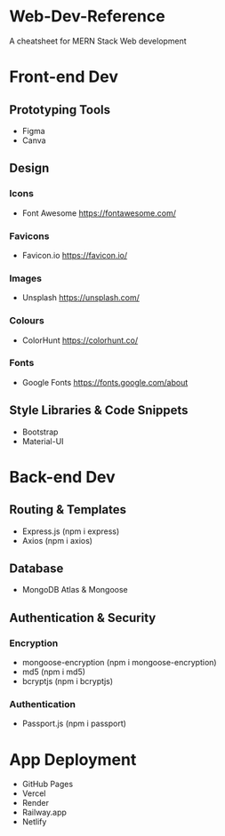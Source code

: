 # Web-Dev-Reference
A cheatsheet for MERN Stack Web development

# Front-end Dev

## Prototyping Tools
* Figma
* Canva

## Design
### Icons
* Font Awesome https://fontawesome.com/

### Favicons
* Favicon.io https://favicon.io/

### Images
* Unsplash https://unsplash.com/

### Colours
* ColorHunt https://colorhunt.co/

### Fonts
* Google Fonts https://fonts.google.com/about

## Style Libraries & Code Snippets
* Bootstrap
* Material-UI

# Back-end Dev

## Routing & Templates
* Express.js (npm i express)
* Axios (npm i axios)

## Database
* MongoDB Atlas & Mongoose

## Authentication & Security
### Encryption
* mongoose-encryption (npm i mongoose-encryption)
* md5 (npm i md5)
* bcryptjs (npm i bcryptjs)

### Authentication
* Passport.js (npm i passport)

# App Deployment
* GitHub Pages
* Vercel
* Render
* Railway.app
* Netlify
